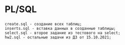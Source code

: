 # PL/SQL

### 
> 
    create.sql - создание всех таблиц;
    inserts.sql - вставка данных в созданные таблицы;
    select.sql - второе задание из тестового на select;
    hw2.sql - остальные задачи из ДЗ от 15.10.2021;  
